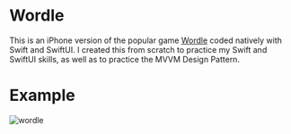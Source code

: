 # Wordle

This is an iPhone version of the popular game [Wordle](https://www.nytimes.com/games/wordle/index.html) coded natively with Swift and SwiftUI. I created this from scratch to practice my Swift and SwiftUI skills, as well as to practice the MVVM Design Pattern.

# Example
![wordle](https://user-images.githubusercontent.com/32146689/156056756-a3ac6412-b147-496f-986c-cf2494e371b6.gif)
